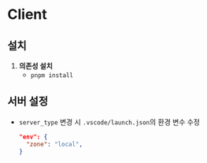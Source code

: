 # Client

## 설치

1. **의존성 설치**
   - `pnpm install`

## 서버 설정

- `server_type` 변경 시 `.vscode/launch.json`의 환경 변수 수정
  ```json
  "env": {
    "zone": "local",
  }
  ```
